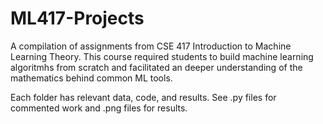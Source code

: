 # ML417-Projects
 A compilation of assignments from CSE 417 Introduction to Machine Learning Theory. This course required students to build machine learning algoritmhs from scratch and facilitated an deeper understanding of the mathematics behind common ML tools.
 
 Each folder has relevant data, code, and results. See .py files for commented work and .png files for results.
